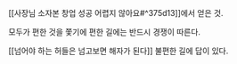 [[사장님 소자본 창업 성공 어렵지 않아요#^375d13]]에서 얻은 것.

모두가 편한 것을 쫓기에 편한 길에는 반드시 경쟁이 따른다.

[[넘어야 하는 허들은 넘고보면 해자가 된다]] 불편한 길에 답이 있다.


